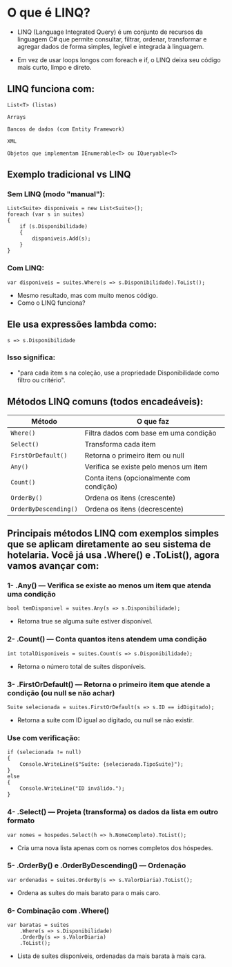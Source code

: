# O que é LINQ?

 - LINQ (Language Integrated Query) é um conjunto de recursos da linguagem C# que permite consultar, filtrar, ordenar, transformar e agregar dados de forma simples, legível e integrada à linguagem.

 - Em vez de usar loops longos com foreach e if, o LINQ deixa seu código mais curto, limpo e direto.

## LINQ funciona com:

    List<T> (listas)

    Arrays

    Bancos de dados (com Entity Framework)

    XML

    Objetos que implementam IEnumerable<T> ou IQueryable<T>

## Exemplo tradicional vs LINQ

### Sem LINQ (modo "manual"):

``` 
List<Suite> disponiveis = new List<Suite>();
foreach (var s in suites)
{
    if (s.Disponibilidade)
    {
        disponiveis.Add(s);
    }
}
```

### Com LINQ:
```
var disponiveis = suites.Where(s => s.Disponibilidade).ToList();
```
 - Mesmo resultado, mas com muito menos código.
 - Como o LINQ funciona?

## Ele usa expressões lambda como:
```
s => s.Disponibilidade
```

### Isso significa:
- "para cada item s na coleção, use a propriedade Disponibilidade como filtro ou critério".

## Métodos LINQ comuns (todos encadeáveis):

| Método                | O que faz                                |
| --------------------- | ---------------------------------------- |
| `Where()`             | Filtra dados com base em uma condição    |
| `Select()`            | Transforma cada item                     |
| `FirstOrDefault()`    | Retorna o primeiro item ou null          |
| `Any()`               | Verifica se existe pelo menos um item    |
| `Count()`             | Conta itens (opcionalmente com condição) |
| `OrderBy()`           | Ordena os itens (crescente)              |
| `OrderByDescending()` | Ordena os itens (decrescente)            |



## Principais métodos LINQ com exemplos simples que se aplicam diretamente ao seu sistema de hotelaria. Você já usa .Where() e .ToList(), agora vamos avançar com:
### 1-  .Any() — Verifica se existe ao menos um item que atenda uma condição
```
bool temDisponivel = suites.Any(s => s.Disponibilidade);
```
- Retorna true se alguma suíte estiver disponível.


### 2- .Count() — Conta quantos itens atendem uma condição
```
int totalDisponiveis = suites.Count(s => s.Disponibilidade);
```
- Retorna o número total de suítes disponíveis.

### 3- .FirstOrDefault() — Retorna o primeiro item que atende a condição (ou null se não achar)
```
Suite selecionada = suites.FirstOrDefault(s => s.ID == idDigitado);
```
- Retorna a suíte com ID igual ao digitado, ou null se não existir.

### Use com verificação:
```
if (selecionada != null)
{
    Console.WriteLine($"Suíte: {selecionada.TipoSuite}");
}
else
{
    Console.WriteLine("ID inválido.");
}
```
### 4- .Select() — Projeta (transforma) os dados da lista em outro formato
```
var nomes = hospedes.Select(h => h.NomeCompleto).ToList();
```
- Cria uma nova lista apenas com os nomes completos dos hóspedes.

### 5- .OrderBy() e .OrderByDescending() — Ordenação
```
var ordenadas = suites.OrderBy(s => s.ValorDiaria).ToList();
```
 - Ordena as suítes do mais barato para o mais caro.

### 6- Combinação com .Where()
```
var baratas = suites
    .Where(s => s.Disponibilidade)
    .OrderBy(s => s.ValorDiaria)
    .ToList();
```
- Lista de suítes disponíveis, ordenadas da mais barata à mais cara.